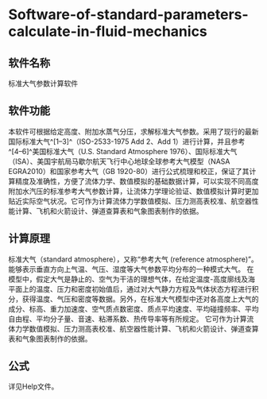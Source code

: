 # Software-of-standard-parameters-calculate-in-fluid-mechanics

## 软件名称

  标准大气参数计算软件  

## 软件功能

本软件可根据给定高度、附加水蒸气分压，求解标准大气参数。采用了现行的最新国际标准大气^[1–3]^（ISO-2533-1975 Add 2、Add 1）进行计算，并且参考^[4–6]^美国标准大气（U.S. Standard Atmosphere 1976）、国际标准大气（ISA）、美国宇航局马歇尔航天飞行中心地球全球参考大气模型（NASA EGRA2010）和国家参考大气（GB 1920-80）进行公式梳理和校正，保证了其计算精度及准确性，方便了流体力学、数值模拟的基础数据计算，可以实现不同高度附加水汽压的标准参考大气参数计算，让流体力学理论验证、数值模拟计算时更加贴近实际空气状况。它可作为计算流体力学数值模拟、压力测高表校准、航空器性能计算、飞机和火箭设计、弹道查算表和气象图表制作的依据。  

## 计算原理

标准大气（standard atmosphere），又称“参考大气 (reference atmosphere)”。能够表示垂直方向上气温、气压、湿度等大气参数平均分布的一种模式大气。
在模型中，假定大气是静止的、空气为干洁的理想气体，在给定温度-高度廓线及海平面上的温度、压力和密度初始值后，通过对大气静力方程及气体状态方程进行积分，获得温度、气压和密度等数据。另外，在标准大气模型中还对各高度上大气的成分、标高、重力加速度、空气质点数密度、质点平均速度、平均碰撞频率、平均自由程、平均分子量、音速、粘滞系数、热传导率等有所规定。
它可作为计算流体力学数值模拟、压力测高表校准、航空器性能计算、飞机和火箭设计、弹道查算表和气象图表制作的依据。 

## 公式

详见Help文件。